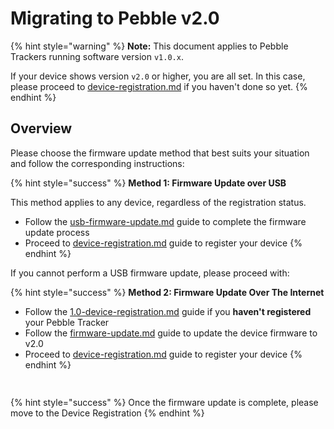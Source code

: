 # Migrating to Pebble v2.0

{% hint style="warning" %}
**Note:** This document applies to Pebble Trackers running software version `v1.0.x`.

If your device shows version `v2.0` or higher, you are all set. In this case, please proceed to [device-registration.md](../device-registration.md "mention") if you haven't done so yet.
{% endhint %}

## Overview

Please choose the firmware update method that best suits your situation and follow the corresponding instructions:

{% hint style="success" %}
**Method 1: Firmware Update over USB**

This method applies to any device, regardless of the registration status.

* Follow the [usb-firmware-update.md](../usb-firmware-update.md "mention") guide to complete the firmware update process
* Proceed to [device-registration.md](../device-registration.md "mention")  guide to register your device
{% endhint %}

If you cannot perform a USB firmware update, please proceed with:

{% hint style="success" %}
**Method 2: Firmware Update Over The Internet**

* Follow the [1.0-device-registration.md](1.0-device-registration.md "mention") guide if you **haven't registered** your Pebble Tracker
* Follow the [firmware-update.md](../firmware-update.md "mention") guide to update the device firmware to v2.0
* Proceed to [device-registration.md](../device-registration.md "mention")  guide to register your device
{% endhint %}



##

<figure><img src="https://github.com/iotexproject/iotex-docs-gitbook/raw/master/.gitbook/assets/pebble-reg4.jpg" alt=""><figcaption></figcaption></figure>



{% hint style="success" %}
Once the firmware update is complete, please move to the Device Registration
{% endhint %}

